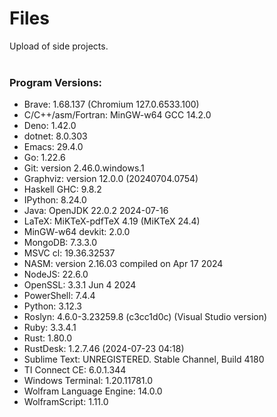 # Files
Upload of side projects.
<br>
<br>

### Program Versions:

- Brave: 1.68.137 (Chromium 127.0.6533.100)
- C/C++/asm/Fortran: MinGW-w64 GCC 14.2.0
- Deno: 1.42.0
- dotnet: 8.0.303
- Emacs: 29.4.0
- Go: 1.22.6
- Git: version 2.46.0.windows.1
- Graphviz: version 12.0.0 (20240704.0754)
- Haskell GHC: 9.8.2
- IPython: 8.24.0
- Java: OpenJDK 22.0.2 2024-07-16
- LaTeX: MiKTeX-pdfTeX 4.19 (MiKTeX 24.4)
- MinGW-w64 devkit: 2.0.0
- MongoDB: 7.3.3.0
- MSVC cl: 19.36.32537
- NASM: version 2.16.03 compiled on Apr 17 2024
- NodeJS: 22.6.0
- OpenSSL: 3.3.1 Jun 4 2024
- PowerShell: 7.4.4
- Python: 3.12.3
- Roslyn: 4.6.0-3.23259.8 (c3cc1d0c) (Visual Studio version)
- Ruby: 3.3.4.1
- Rust: 1.80.0
- RustDesk: 1.2.7.46 (2024-07-23 04:18)
- Sublime Text: UNREGISTERED. Stable Channel, Build 4180
- TI Connect CE: 6.0.1.344
- Windows Terminal: 1.20.11781.0
- Wolfram Language Engine: 14.0.0
- WolframScript: 1.11.0
